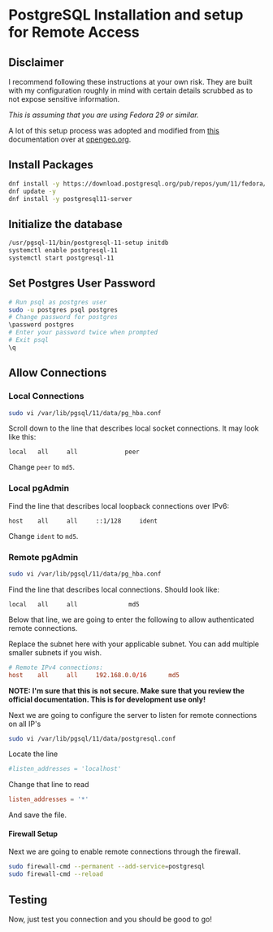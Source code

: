 # PostgreSQL Installation and setup for Remote Access

## Disclaimer
I recommend following these instructions at your own risk. They are built with my configuration roughly in mind with certain details scrubbed as to not expose sensitive information.

*This is assuming that you are using Fedora 29 or similar.*

A lot of this setup process was adopted and modified from [this](http://suite.opengeo.org/docs/latest/dataadmin/pgGettingStarted/firstconnect.html) documentation over at [opengeo.org](http://www.opengeo.org).

## Install Packages
```bash
dnf install -y https://download.postgresql.org/pub/repos/yum/11/fedora/fedora-29-x86_64/pgdg-fedora11-11-2.noarch.rpm
dnf update -y
dnf install -y postgresql11-server
```

## Initialize the database
```bash
/usr/pgsql-11/bin/postgresql-11-setup initdb
systemctl enable postgresql-11
systemctl start postgresql-11
```

## Set Postgres User Password
```bash
# Run psql as postgres user
sudo -u postgres psql postgres
# Change password for postgres
\password postgres
# Enter your password twice when prompted
# Exit psql
\q
```

## Allow Connections

### Local Connections
```bash
sudo vi /var/lib/pgsql/11/data/pg_hba.conf
```

Scroll down to the line that describes local socket connections. It may look like this:
```
local   all     all             peer
```

Change `peer` to `md5`.

### Local pgAdmin

Find the line that describes local loopback connections over IPv6:
```
host    all     all     ::1/128     ident
```

Change `ident` to `md5`.

### Remote pgAdmin
```bash
sudo vi /var/lib/pgsql/11/data/pg_hba.conf
```

Find the line that describes local connections. Should look like:
```
local   all     all              md5
```

Below that line, we are going to enter the following to allow authenticated remote connections.

Replace the subnet here with your applicable subnet. You can add multiple smaller subnets if you wish.
```conf
# Remote IPv4 connections:
host	all		all     192.168.0.0/16		md5
```

**NOTE: I'm sure that this is not secure. Make sure that you review the official documentation. This is for development use only!**

Next we are going to configure the server to listen for remote connections on all IP's

```bash
sudo vi /var/lib/pgsql/11/data/postgresql.conf
```

Locate the line 
```conf
#listen_addresses = 'localhost'
```

Change that line to read
```conf
listen_addresses = '*'
```
And save the file.

#### Firewall Setup
Next we are going to enable remote connections through the firewall.

```bash
sudo firewall-cmd --permanent --add-service=postgresql
sudo firewall-cmd --reload
```

## Testing
Now, just test you connection and you should be good to go!